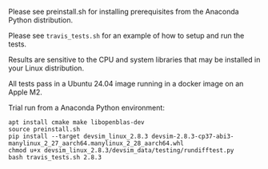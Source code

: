Please see preinstall.sh for installing prerequisites from the Anaconda Python distribution.

Please see ``travis_tests.sh`` for an example of how to setup and run the tests.

Results are sensitive to the CPU and system libraries that may be installed in your Linux distribution.

All tests pass in a Ubuntu 24.04 image running in a docker image on an Apple M2.

Trial run from a Anaconda Python environment:
```
apt install cmake make libopenblas-dev
source preinstall.sh
pip install --target devsim_linux_2.8.3 devsim-2.8.3-cp37-abi3-manylinux_2_27_aarch64.manylinux_2_28_aarch64.whl
chmod u+x devsim_linux_2.8.3/devsim_data/testing/rundifftest.py
bash travis_tests.sh 2.8.3
```

